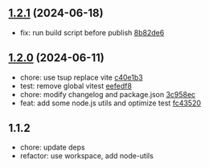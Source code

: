 ## [1.2.1](https://github.com/tomjs/utils/compare/utils%401.2.0...utils%401.2.1) (2024-06-18)

- fix: run build script before publish [8b82de6](https://github.com/tomjs/utils/commit/8b82de6)

## [1.2.0](https://github.com/tomjs/utils/compare/%40tomjs%2Futils%401.1.2...utils%401.2.0) (2024-06-11)

- chore: use tsup replace vite [c40e1b3](https://github.com/tomjs/utils/commit/c40e1b3)
- test: remove global vitest [eefedf8](https://github.com/tomjs/utils/commit/eefedf8)
- chore: modify changelog and package.json [3c958ec](https://github.com/tomjs/utils/commit/3c958ec)
- feat: add some node.js utils and optimize test [fc43520](https://github.com/tomjs/utils/commit/fc43520)

## 1.1.2

- chore: update deps
- refactor: use workspace, add node-utils
